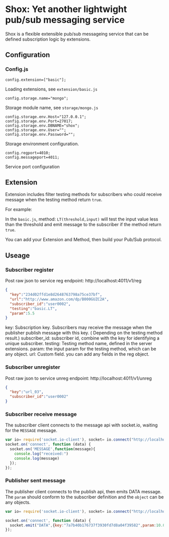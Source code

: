 Shox: Yet another lightwight pub/sub messaging service
======================================================

Shox is a flexible extensible pub/sub messageing service that can be defined subscription logic by extensions.

Configuration
-------------

### Config.js

```
config.extension=["basic"];
``` 
Loading extensions, see ` extension/basic.js `

```
config.storage.name="mongo";
```
Storage module name, see ` storage/mongo.js `

```
config.storage.env.Host="127.0.0.1";
config.storage.env.Port=27017;
config.storage.env.DBNAME="shox";
config.storage.env.User="";
config.storage.env.Password="";
```
Storage environment configuration.

```
config.regport=4010;
config.messageport=4011;
```
Service port configuration

Extension
---------

Extension includes filter testing methods for subscribers who could receive message when the testing method return ```true```.


For example: 

In the `basic.js`, method: ``` LT(threshold,input) ``` will test the input value less than the threshold and emit message to the subscriber if the method return ```true```.

You can add your Extension and Method, then build your Pub/Sub protocol.

Useage
------

### Subscriber register 

Post raw json to service reg endpoint: http://localhost:4011/v1/reg

``` json
{
  "key":"234d02ffd1e8d2648763798a75ce37bf", 
  "url":"http://www.amazon.com/dp/B000GUZC2A",
  "subscriber_id":"user0002",
  "testing":"basic.LT", 
  "param":5.5
}

```
key: Subscription key. Subscribers may receive the message when the publisher publish message with this key. ( Depending on the testing method result.)
subscriber_id: subscriber id, combine with the key for identifying a unique subscriber.
testing: Testing method name, defined in the server extensions. 
param: the input param for the testing method, which can be any object.
url: Custom field. you can add any fields in the reg object.

### Subscriber unregister

Post raw json to service unreg endpoint: http://localhost:4011/v1/unreg

``` json
{
  "key":"url_03", 
  "subscriber_id":"user0002"
}
```

### Subscriber receive message

The subscriber client connects to the message api with socket.io, waiting for the ```MESSAGE``` message.

``` javascript
var io= require('socket.io-client'), socket= io.connect("http://localhost:4011/v1/message");                                                                                                                   
socket.on('connect', function (data) {
  socket.on('MESSAGE',function(message){
    console.log("received:")
    console.log(message)
  });
});

```

### Publisher sent message

The publisher client connects to the publish api, then emits DATA message. The ```param``` should conform to the subscriber definition and the ```object``` can be any objects.

``` javascript
var io= require('socket.io-client'), socket= io.connect("http://localhost:4011/v1/publish");  

socket.on('connect', function (data) {                                                                                                                                                             
  socket.emit("DATA",{key:"7a7b40b176737f3930fd7d8a04f39582",param:10.0, object:{}});
});
```
